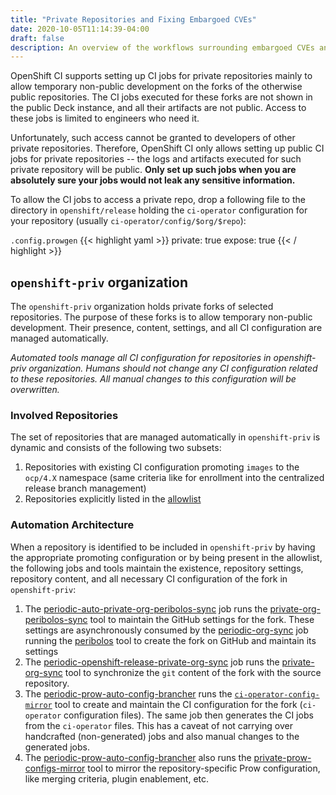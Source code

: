 ```yaml
---
title: "Private Repositories and Fixing Embargoed CVEs"
date: 2020-10-05T11:14:39-04:00
draft: false
description: An overview of the workflows surrounding embargoed CVEs and private repository forks.
---
```


OpenShift CI supports setting up CI jobs for private repositories mainly to allow temporary non-public development on
the forks of the otherwise public repositories. The CI jobs executed for these forks are not shown in the public Deck
instance, and all their artifacts are not public. Access to these jobs is limited to engineers who need it.

Unfortunately, such access cannot be granted to developers of other private repositories. Therefore, OpenShift CI only
allows setting up public CI jobs for private repositories -- the logs and artifacts executed for such private repository
will be public. **Only set up such jobs when you are absolutely sure your jobs would not leak any sensitive information.**

To allow the CI jobs to access a private repo, drop a following file to the directory in `openshift/release` holding the
`ci-operator` configuration for your repository (usually `ci-operator/config/$org/$repo`):

`.config.prowgen`
{{< highlight yaml >}}
private: true
expose: true
{{< / highlight >}}

## `openshift-priv` organization

The `openshift-priv` organization holds private forks of selected repositories. The purpose of these forks is to allow
temporary non-public development. Their presence, content, settings, and all CI configuration are managed automatically.

*Automated tools manage all CI configuration for repositories in openshift-priv organization. Humans should not change
any CI configuration related to these repositories. All manual changes to this configuration will be overwritten.*

### Involved Repositories

The set of repositories that are managed automatically in `openshift-priv` is dynamic and consists of the following two subsets:

1. Repositories with existing CI configuration promoting `images` to the `ocp/4.X` namespace (same criteria like for
   enrollment into the centralized release branch management)
1. Repositories explicitly listed in the
   [allowlist](https://github.com/openshift/release/blob/master/core-services/openshift-priv/_whitelist.yaml)

### Automation Architecture

When a repository is identified to be included in `openshift-priv` by having the appropriate promoting configuration or by
being present in the allowlist, the following jobs and tools maintain the existence, repository settings, repository
content, and all necessary CI configuration of the fork in `openshift-priv`:

1. The
   [periodic-auto-private-org-peribolos-sync](https://deck-internal-ci.apps.ci.l2s4.p1.openshiftapps.com/?job=periodic-auto-private-org-peribolos-sync)
   job runs the
   [private-org-peribolos-sync](https://github.com/openshift/ci-tools/tree/master/cmd/private-org-peribolos-sync) tool to
   maintain the GitHub settings for the fork. These settings are asynchronously consumed by the
   [periodic-org-sync](https://prow.ci.openshift.org/?job=periodic-org-sync) job running the
   [peribolos](https://github.com/kubernetes/test-infra/tree/master/prow/cmd/peribolos) tool to create the fork on GitHub
   and maintain its settings
1. The
   [periodic-openshift-release-private-org-sync](https://deck-internal-ci.apps.ci.l2s4.p1.openshiftapps.com/?job=periodic-openshift-release-private-org-sync)
   job runs the [private-org-sync](https://github.com/openshift/ci-tools/tree/master/cmd/private-org-sync) tool to
   synchronize the `git` content of the fork with the source repository.
1. The [periodic-prow-auto-config-brancher](https://prow.ci.openshift.org/?job=periodic-prow-auto-config-brancher) runs
   the [`ci-operator-config-mirror`](https://github.com/openshift/ci-tools/tree/master/cmd/ci-operator-config-mirror) tool
   to create and maintain the CI configuration for the fork (`ci-operator` configuration files). The same job then generates
   the CI jobs from the `ci-operator` files. This has a caveat of not carrying over handcrafted (non-generated) jobs and also
   manual changes to the generated jobs.
1. The [periodic-prow-auto-config-brancher](https://prow.ci.openshift.org/?job=periodic-prow-auto-config-brancher) also
   runs the
   [private-prow-configs-mirror](https://github.com/openshift/ci-tools/tree/master/cmd/private-prow-configs-mirror) tool to
   mirror the repository-specific Prow configuration, like merging criteria, plugin enablement, etc.
